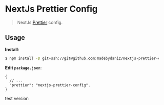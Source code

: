 # NextJs Prettier Config

> NextJs [Prettier](https://prettier.io) config.

## Usage

**Install**:

```bash
$ npm install -D git+ssh://git@github.com:madebydaniz/nextjs-prettier-config.git
```

**Edit `package.json`**:

```jsonc
{
  // ...
  "prettier": "nextjs-prettier-config",
}
```

test version
